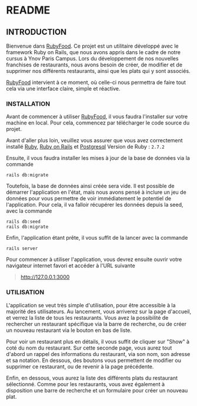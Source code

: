 # README

## INTRODUCTION

Bienvenue dans [RubyFood](https://rubyfood-ak-sr.herokuapp.com/). Ce projet est un utilitaire développé avec le framework Ruby on Rails, que nous avons appris dans le cadre de notre cursus à Ynov Paris Campus. Lors du développement de nos nouvelles franchises de restaurants, nous avons besoin de créer, de modifier et de supprimer nos différents restaurants, ainsi que les plats qui y sont associés.

[RubyFood](https://rubyfood-ak-sr.herokuapp.com/) intervient à ce moment, où celle-ci nous permettra de faire tout cela via une interface claire, simple et réactive.

### INSTALLATION

Avant de commencer à utiliser [RubyFood](https://rubyfood-ak-sr.herokuapp.com/), il vous faudra l'installer sur votre machine en local. Pour cela, commencez par télécharger le code source du projet.

Avant d'aller plus loin, veuillez vous assurer que vous avez correctement installé [Ruby](https://www.ruby-lang.org), [Ruby on Rails](https://rubyonrails.org) et [Postgresql](https://www.postgresql.org/download/)
Version de Ruby : `2.7.2`

Ensuite, il vous faudra installer les mises à jour de la base de données via la commande
```
rails db:migrate
```

Toutefois, la base de données ainsi créée sera vide. Il est possible de démarrer l'application en l'état, mais nous avons pensé à inclure un jeu de données pour vous permettre de voir immédiatement le potentiel de l'application. Pour cela, il va falloir récupérer les données depuis la seed, avec la commande
```
rails db:seed
rails db:migrate
```

Enfin, l'application étant prête, il vous suffit de la lancer avec la commande
```
rails server
```

Pour commencer à utiliser l'application, vous devrez ensuite ouvrir votre navigateur internet favori et accéder à l'URL suivante

> http://127.0.0.1:3000

### UTILISATION

L'application se veut très simple d'utilisation, pour être accessible à la majorité des utilisateurs. Au lancement, vous arriverez sur la page d'accueil, et verrez la liste de tous les restaurants. Vous avez la possibilité de rechercher un restaurant spécifique via la barre de recherche, ou de créer un nouveau restaurant via le bouton en bas de liste.



Pour voir un restaurant plus en détails, il vous suffit de cliquer sur "Show" à coté du nom du restaurant. Sur cette seconde page, vous aurez tout d'abord un rappel des informations du restaurant, via son nom, son adresse et sa notation. En dessous, des boutons vous permettent de modifier ou supprimer ce restaurant, ou de revenir à la page précédente.



Enfin, en dessous, vous aurez la liste des différents plats du restaurant sélectionné. Comme pour les restaurants, vous avez également à disposition une barre de recherche et un formulaire pour créer un nouveau plat.
